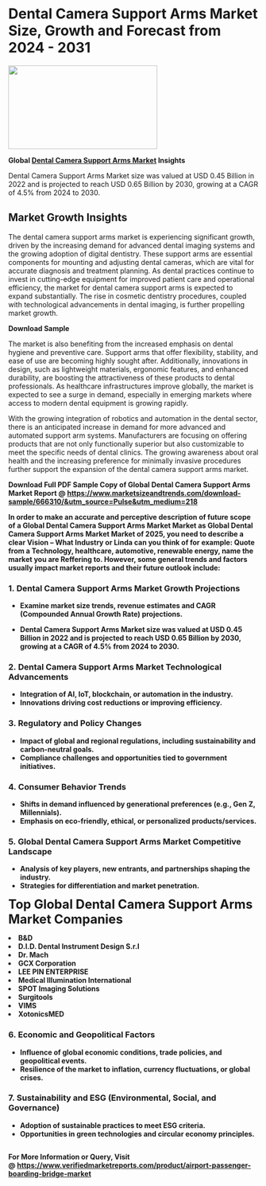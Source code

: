 <H1>Dental Camera Support Arms Market Size, Growth and Forecast from 2024 - 2031</H1><img class="aligncenter size-medium wp-image-584254" src="https://thirdeyenews.in/wp-content/uploads/2024/09/Global-Market-Research-300x168.jpeg" alt="" width="300" height="168" /><p><strong>Global&nbsp;<a href="https://www.marketsizeandtrends.com/download-sample/666310/&amp;utm_source=Pulse&amp;utm_medium=218">Dental Camera Support Arms Market</a> Insights</strong></p><p>Dental Camera Support Arms Market size was valued at USD 0.45 Billion in 2022 and is projected to reach USD 0.65 Billion by 2030, growing at a CAGR of 4.5% from 2024 to 2030.</p><p><h2>Market Growth Insights</h2> <p>The dental camera support arms market is experiencing significant growth, driven by the increasing demand for advanced dental imaging systems and the growing adoption of digital dentistry. These support arms are essential components for mounting and adjusting dental cameras, which are vital for accurate diagnosis and treatment planning. As dental practices continue to invest in cutting-edge equipment for improved patient care and operational efficiency, the market for dental camera support arms is expected to expand substantially. The rise in cosmetic dentistry procedures, coupled with technological advancements in dental imaging, is further propelling market growth.</p> <p><strong>Download Sample</strong></p> <p>The market is also benefiting from the increased emphasis on dental hygiene and preventive care. Support arms that offer flexibility, stability, and ease of use are becoming highly sought after. Additionally, innovations in design, such as lightweight materials, ergonomic features, and enhanced durability, are boosting the attractiveness of these products to dental professionals. As healthcare infrastructures improve globally, the market is expected to see a surge in demand, especially in emerging markets where access to modern dental equipment is growing rapidly.</p> <p>With the growing integration of robotics and automation in the dental sector, there is an anticipated increase in demand for more advanced and automated support arm systems. Manufacturers are focusing on offering products that are not only functionally superior but also customizable to meet the specific needs of dental clinics. The growing awareness about oral health and the increasing preference for minimally invasive procedures further support the expansion of the dental camera support arms market.</p> <p><strong></p><p><span class=""><strong>Download Full PDF Sample Copy of Global Dental Camera Support Arms Market Report</strong> @ <a href="https://www.marketsizeandtrends.com/download-sample/666310/&amp;utm_source=Pulse&amp;utm_medium=218" target="_blank">https://www.marketsizeandtrends.com/download-sample/666310/&amp;utm_source=Pulse&amp;utm_medium=218</a></span></p><p>In order to make an accurate and perceptive description of future scope of a Global&nbsp;Dental Camera Support Arms Market Market as Global&nbsp;Dental Camera Support Arms Market Market of 2025, you need to describe a clear Vision &ndash; What Industry or Linda can you think of for example: Quote from a Technology, healthcare, automotive, renewable energy, name the market you are Reffering to. However, some general trends and factors usually impact market reports and their future outlook include:</p><h3>1.&nbsp;<strong>Dental Camera Support Arms Market Growth Projections</strong></h3><ul><li>Examine market size trends, revenue estimates and CAGR (Compounded Annual Growth Rate) projections.</li><li><p>Dental Camera Support Arms Market size was valued at USD 0.45 Billion in 2022 and is projected to reach USD 0.65 Billion by 2030, growing at a CAGR of 4.5% from 2024 to 2030.</p></li></ul><h3>2.&nbsp;<strong>Dental Camera Support Arms Market Technological Advancements</strong></h3><ul><li>Integration of AI, IoT, blockchain, or automation in the industry.</li><li>Innovations driving cost reductions or improving efficiency.</li></ul><h3>3.&nbsp;<strong>Regulatory and Policy Changes</strong></h3><ul><li>Impact of global and regional regulations, including sustainability and carbon-neutral goals.</li><li>Compliance challenges and opportunities tied to government initiatives.</li></ul><h3>4.&nbsp;<strong>Consumer Behavior Trends</strong></h3><ul><li>Shifts in demand influenced by generational preferences (e.g., Gen Z, Millennials).</li><li>Emphasis on eco-friendly, ethical, or personalized products/services.</li></ul><h3>5.&nbsp;<strong>Global Dental Camera Support Arms Market Competitive Landscape</strong></h3><ul><li>Analysis of key players, new entrants, and partnerships shaping the industry.</li><li>Strategies for differentiation and market penetration.</li></ul><p data-pm-slice="1 1 []"><span style="color: inherit; font-family: inherit; font-size: 25px;">Top Global Dental Camera Support Arms Market Companies</span></p><div class="" data-test-id=""><p><li>B&D</li><li> D.I.D. Dental Instrument Design S.r.l</li><li> Dr. Mach</li><li> GCX Corporation</li><li> LEE PIN ENTERPRISE</li><li> Medical Illumination International</li><li> SPOT Imaging Solutions</li><li> Surgitools</li><li> VIMS</li><li> XotonicsMED</li></p></div><h3>6.&nbsp;<strong>Economic and Geopolitical Factors</strong></h3><ul><li>Influence of global economic conditions, trade policies, and geopolitical events.</li><li>Resilience of the market to inflation, currency fluctuations, or global crises.</li></ul><h3>7.&nbsp;<strong>Sustainability and ESG (Environmental, Social, and Governance)</strong></h3><ul><li>Adoption of sustainable practices to meet ESG criteria.</li><li>Opportunities in green technologies and circular economy principles.</li></ul><h2><strong style="font-size: 14px;">For More Information or Query, Visit @&nbsp;</strong><a style="background-color: #ffffff; font-size: 14px;" href="https://www.marketsizeandtrends.com/report/dental-camera-support-arms-market/" target="_blank">https://www.verifiedmarketreports.com/product/airport-passenger-boarding-bridge-market</a></h2>
